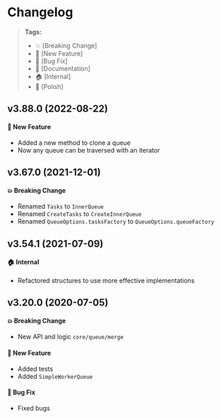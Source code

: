 Changelog
=========

> **Tags:**
> - :boom:       [Breaking Change]
> - :rocket:     [New Feature]
> - :bug:        [Bug Fix]
> - :memo:       [Documentation]
> - :house:      [Internal]
> - :nail_care:  [Polish]

## v3.88.0 (2022-08-22)

#### :rocket: New Feature

* Added a new method to clone a queue
* Now any queue can be traversed with an iterator

## v3.67.0 (2021-12-01)

#### :boom: Breaking Change

* Renamed `Tasks` to `InnerQueue`
* Renamed `CreateTasks` to `CreateInnerQueue`
* Renamed `QueueOptions.tasksFactory` to `QueueOptions.queueFactory`

## v3.54.1 (2021-07-09)

#### :house: Internal

* Refactored structures to use more effective implementations

## v3.20.0 (2020-07-05)

#### :boom: Breaking Change

* New API and logic `core/queue/merge`

#### :rocket: New Feature

* Added tests
* Added `SimpleWorkerQueue`

#### :bug: Bug Fix

* Fixed bugs
